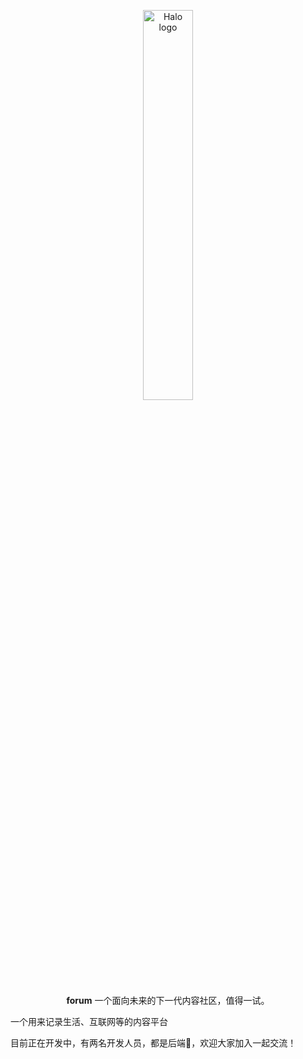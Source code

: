 <p style="text-align: center">
    <a href="https://github.com/code-messenger/forum" target="_blank" rel="noopener noreferrer">
        <img width="40%" src="https://forum-1308538340.cos.ap-beijing.myqcloud.com/img%2Flogo.jpg" alt="Halo logo" />
    </a>
</p>

<p style="text-align: center"><b>forum</b> 一个面向未来的下一代内容社区，值得一试。</p>

<p>一个用来记录生活、互联网等的内容平台</p>

<p>目前正在开发中，有两名开发人员，都是后端🙂，欢迎大家加入一起交流！</p>
